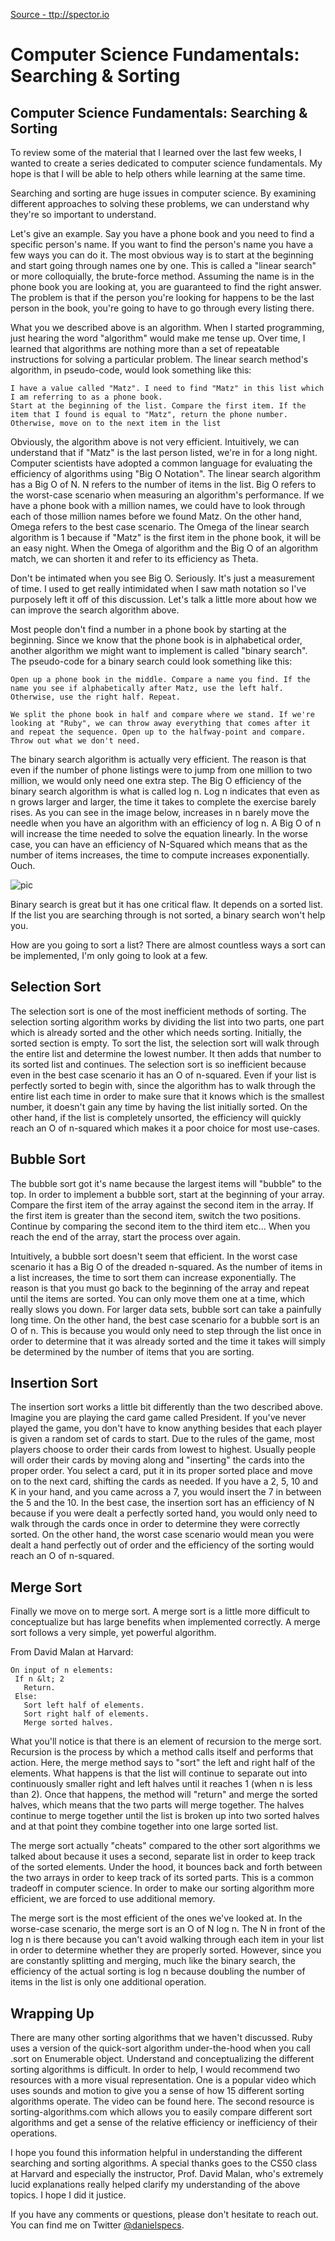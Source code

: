 
[Source - ttp://spector.io](http://spector.io/computer-science-fundamentals-searching-and-sorting/ "Permalink to Computer Science Fundamentals: Searching &amp; Sorting")

# Computer Science Fundamentals: Searching &amp; Sorting

## Computer Science Fundamentals: Searching &amp; Sorting

To review some of the material that I learned over the last few weeks, I wanted to create a series dedicated to computer science fundamentals. My hope is that I will be able to help others while learning at the same time.

Searching and sorting are huge issues in computer science. By examining different approaches to solving these problems, we can understand why they're so important to understand.

Let's give an example. Say you have a phone book and you need to find a specific person's name. If you want to find the person's name you have a few ways you can do it. The most obvious way is to start at the beginning and start going through names one by one. This is called a "linear search" or more colloquially, the brute-force method. Assuming the name is in the phone book you are looking at, you are guaranteed to find the right answer. The problem is that if the person you're looking for happens to be the last person in the book, you're going to have to go through every listing there.

What you we described above is an algorithm. When I started programming, just hearing the word "algorithm" would make me tense up. Over time, I learned that algorithms are nothing more than a set of repeatable instructions for solving a particular problem. The linear search method's algorithm, in pseudo-code, would look something like this:
    
    
    I have a value called "Matz". I need to find "Matz" in this list which I am referring to as a phone book.
    Start at the beginning of the list. Compare the first item. If the item that I found is equal to "Matz", return the phone number. Otherwise, move on to the next item in the list
    

Obviously, the algorithm above is not very efficient. Intuitively, we can understand that if "Matz" is the last person listed, we're in for a long night. Computer scientists have adopted a common language for evaluating the efficiency of algorithms using "Big O Notation". The linear search algorithm has a Big O of N. N refers to the number of items in the list. Big O refers to the worst-case scenario when measuring an algorithm's performance. If we have a phone book with a million names, we could have to look through each of those million names before we found Matz. On the other hand, Omega refers to the best case scenario. The Omega of the linear search algorithm is 1 because if "Matz" is the first item in the phone book, it will be an easy night. When the Omega of algorithm and the Big O of an algorithm match, we can shorten it and refer to its efficiency as Theta.

Don't be intimated when you see Big O. Seriously. It's just a measurement of time. I used to get really intimidated when I saw math notation so I've purposely left it off of this discussion. Let's talk a little more about how we can improve the search algorithm above.

Most people don't find a number in a phone book by starting at the beginning. Since we know that the phone book is in alphabetical order, another algorithm we might want to implement is called "binary search". The pseudo-code for a binary search could look something like this:
    
    
    Open up a phone book in the middle. Compare a name you find. If the name you see if alphabetically after Matz, use the left half. Otherwise, use the right half. Repeat.
    
    We split the phone book in half and compare where we stand. If we're looking at "Ruby", we can throw away everything that comes after it and repeat the sequence. Open up to the halfway-point and compare. Throw out what we don't need.
    

The binary search algorithm is actually very efficient. The reason is that even if the number of phone listings were to jump from one million to two million, we would only need one extra step. The Big O efficiency of the binary search algorithm is what is called log n. Log n indicates that even as n grows larger and larger, the time it takes to complete the exercise barely rises. As you can see in the image below, increases in n barely move the needle when you have an algorithm with an efficiency of log n. A Big O of n will increase the time needed to solve the equation linearly. In the worse case, you can have an efficiency of N-Squared which means that as the number of items increases, the time to compute increases exponentially. Ouch.

![pic][1]

Binary search is great but it has one critical flaw. It depends on a sorted list. If the list you are searching through is not sorted, a binary search won't help you.

How are you going to sort a list? There are almost countless ways a sort can be implemented, I'm only going to look at a few.

## Selection Sort

The selection sort is one of the most inefficient methods of sorting. The selection sorting algorithm works by dividing the list into two parts, one part which is already sorted and the other which needs sorting. Initially, the sorted section is empty. To sort the list, the selection sort will walk through the entire list and determine the lowest number. It then adds that number to its sorted list and continues. The selection sort is so inefficient because even in the best case scenario it has an O of n-squared. Even if your list is perfectly sorted to begin with, since the algorithm has to walk through the entire list each time in order to make sure that it knows which is the smallest number, it doesn't gain any time by having the list initially sorted. On the other hand, if the list is completely unsorted, the efficiency will quickly reach an O of n-squared which makes it a poor choice for most use-cases.

## Bubble Sort

The bubble sort got it's name because the largest items will "bubble" to the top. In order to implement a bubble sort, start at the beginning of your array. Compare the first item of the array against the second item in the array. If the first item is greater than the second item, switch the two positions. Continue by comparing the second item to the third item etc… When you reach the end of the array, start the process over again.

Intuitively, a bubble sort doesn't seem that efficient. In the worst case scenario it has a Big O of the dreaded n-squared. As the number of items in a list increases, the time to sort them can increase exponentially. The reason is that you must go back to the beginning of the array and repeat until the items are sorted. You can only move them one at a time, which really slows you down. For larger data sets, bubble sort can take a painfully long time. On the other hand, the best case scenario for a bubble sort is an O of n. This is because you would only need to step through the list once in order to determine that it was already sorted and the time it takes will simply be determined by the number of items that you are sorting.

## Insertion Sort

The insertion sort works a little bit differently than the two described above. Imagine you are playing the card game called President. If you've never played the game, you don't have to know anything besides that each player is given a random set of cards to start. Due to the rules of the game, most players choose to order their cards from lowest to highest. Usually people will order their cards by moving along and "inserting" the cards into the proper order. You select a card, put it in its proper sorted place and move on to the next card, shifting the cards as needed. If you have a 2, 5, 10 and K in your hand, and you came across a 7, you would insert the 7 in between the 5 and the 10. In the best case, the insertion sort has an efficiency of N because if you were dealt a perfectly sorted hand, you would only need to walk through the cards once in order to determine they were correctly sorted. On the other hand, the worst case scenario would mean you were dealt a hand perfectly out of order and the efficiency of the sorting would reach an O of n-squared.

## Merge Sort

Finally we move on to merge sort. A merge sort is a little more difficult to conceptualize but has large benefits when implemented correctly. A merge sort follows a very simple, yet powerful algorithm.

From David Malan at Harvard:
    
    
    On input of n elements:
     If n &lt; 2
       Return.
     Else:
       Sort left half of elements.
       Sort right half of elements.
       Merge sorted halves.
    

What you'll notice is that there is an element of recursion to the merge sort. Recursion is the process by which a method calls itself and performs that action. Here, the merge method says to "sort" the left and right half of the elements. What happens is that the list will continue to separate out into continuously smaller right and left halves until it reaches 1 (when n is less than 2). Once that happens, the method will "return" and merge the sorted halves, which means that the two parts will merge together. The halves continue to merge together until the list is broken up into two sorted halves and at that point they combine together into one large sorted list.

The merge sort actually "cheats" compared to the other sort algorithms we talked about because it uses a second, separate list in order to keep track of the sorted elements. Under the hood, it bounces back and forth between the two arrays in order to keep track of its sorted parts. This is a common tradeoff in computer science. In order to make our sorting algorithm more efficient, we are forced to use additional memory.

The merge sort is the most efficient of the ones we've looked at. In the worse-case scenario, the merge sort is an O of N log n. The N in front of the log n is there because you can't avoid walking through each item in your list in order to determine whether they are properly sorted. However, since you are constantly splitting and merging, much like the binary search, the efficiency of the actual sorting is log n because doubling the number of items in the list is only one additional operation.

## Wrapping Up

There are many other sorting algorithms that we haven't discussed. Ruby uses a version of the quick-sort algorithm under-the-hood when you call .sort on Enumerable object. Understand and conceptualizing the different sorting algorithms is difficult. In order to help, I would recommend two resources with a more visual representation. One is a popular video which uses sounds and motion to give you a sense of how 15 different sorting algorithms operate. The video can be found here. The second resource is sorting-algorithms.com which allows you to easily compare different sort algorithms and get a sense of the relative efficiency or inefficiency of their operations.

I hope you found this information helpful in understanding the different searching and sorting algorithms. A special thanks goes to the CS50 class at Harvard and especially the instructor, Prof. David Malan, who's extremely lucid explanations really helped clarify my understanding of the above topics. I hope I did it justice.

If you have any comments or questions, please don't hesitate to reach out. You can find me on Twitter [@danielspecs][2].

[1]: https://d262ilb51hltx0.cloudfront.net/max/800/1*5vBWIOxXzJnaKMOyrZ6nVQ.gif
[2]: https://www.twitter.com/danielspecs

  